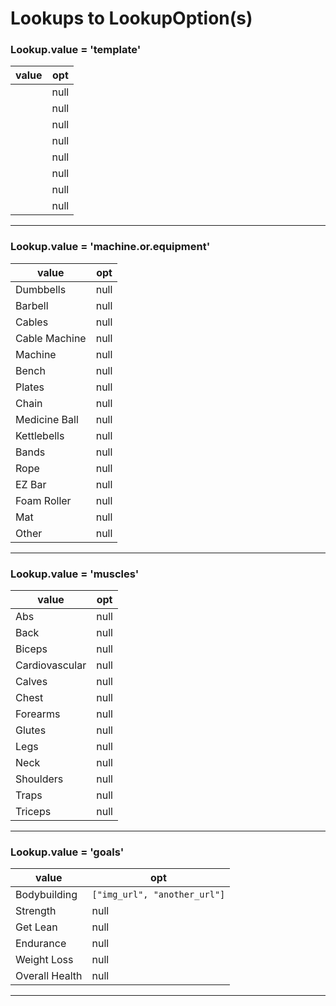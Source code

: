# Lookups to LookupOption(s)

### Lookup.value = 'template'

| value          | opt 
|----------------|-----
|	| null 
|	| null 
|	| null 
|	| null 
|	| null 
|	| null 
|	| null 
|	| null 

***

### Lookup.value = 'machine.or.equipment'

| value          | opt 
|----------------|-----
|Dumbbells| null 
|Barbell| null 
|Cables| null 
|Cable Machine| null 
|Machine| null 
|Bench| null 
|Plates| null 
|Chain| null 
|Medicine Ball| null 
|Kettlebells| null 
|Bands| null 
|Rope| null 
|EZ Bar| null 
|Foam Roller| null 
|Mat| null 
|Other| null 

***

### Lookup.value = 'muscles'

| value          | opt 
|----------------|-----
|Abs| null 
|Back| null 
|Biceps| null 
|Cardiovascular| null 
|Calves| null 
|Chest| null 
|Forearms| null 
|Glutes| null 
|Legs| null 
|Neck| null 
|Shoulders| null 
|Traps| null 
|Triceps| null 


***

### Lookup.value = 'goals'

| value          | opt 
|----------------|-----
|Bodybuilding| ``` ["img_url", "another_url"] ```
|Strength| null 
|Get Lean| null 
|Endurance| null 
|Weight Loss| null 
|Overall Health| null 

***




